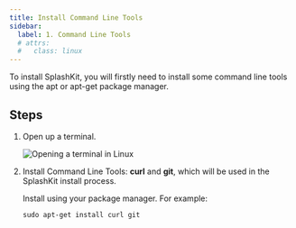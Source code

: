 ```yaml
---
title: Install Command Line Tools
sidebar:
  label: 1. Command Line Tools
  # attrs:
  #   class: linux
---
```


To install SplashKit, you will firstly need to install some command line tools using the apt or apt-get package manager.

## Steps

1. Open up a terminal.

    ![Opening a terminal in Linux](/splashkit.io-starlight/gifs/linux/open-terminal.gif)

2. Install Command Line Tools: **curl** and **git**, which will be used in the SplashKit install process.

    Install using your package manager. For example:

    ```shell
    sudo apt-get install curl git
    ```
